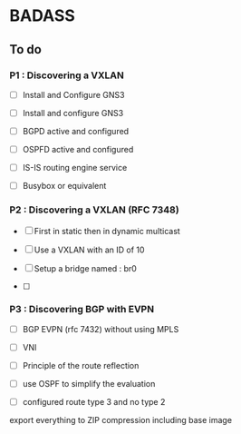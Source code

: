 # BADASS

## To do

### P1 : Discovering a VXLAN

- [ ] Install and Configure GNS3

- [ ] Install and configure GNS3

- [ ] BGPD active and configured

- [ ] OSPFD active and configured

- [ ] IS-IS routing engine service

- [ ] Busybox or equivalent

### P2 : Discovering a VXLAN (RFC 7348)

- [ ] First in static then in dynamic multicast

- [ ] Use a VXLAN with an ID of 10

- [ ] Setup a bridge named : br0

- [ ] 

### P3 : Discovering BGP with EVPN

- [ ]  BGP EVPN (rfc 7432) without using MPLS

- [ ] VNI

- [ ] Principle of the route reflection

- [ ] use OSPF to simplify the evaluation

- [ ] configured route type 3 and no type 2

export everything to ZIP compression including base image
